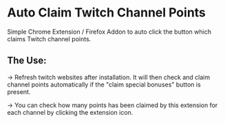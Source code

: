 # Auto Claim Twitch Channel Points

Simple Chrome Extension / Firefox Addon to auto click the button which claims Twitch channel points.

## The Use:
-> Refresh twitch websites after installation. It will then check and claim channel points automatically if the "claim special bonuses" button is present.

-> You can check how many points has been claimed by this extension for each channel by clicking the extension icon.

